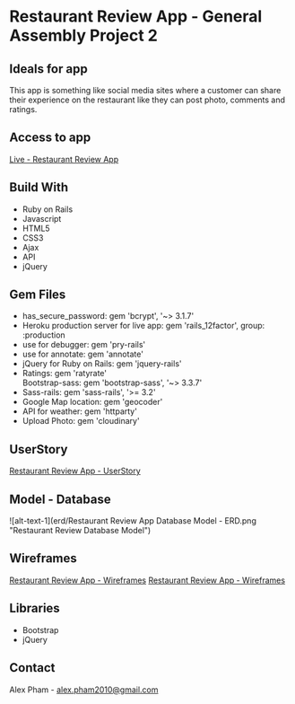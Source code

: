 # Restaurant Review App - General Assembly Project 2

## Ideals for app

This app is something like social media sites where a customer can share their experience on the restaurant like they can post photo, comments and ratings.

## Access to app
[Live - Restaurant Review App](https://alexreviewrestaurant.herokuapp.com/)

## Build With
<ul>
  <li>Ruby on Rails</li>
  <li>Javascript</li>
  <li>HTML5</li>
  <li>CSS3</li>
  <li>Ajax</li>
  <li>API</li>
  <li>jQuery</li>
</ul>

## Gem Files
<ul>
  <li>has_secure_password: gem 'bcrypt', '~> 3.1.7'</li>
  <li>Heroku production server for live app: gem 'rails_12factor', group: :production</li>
  <li>use for debugger: gem 'pry-rails'</li>
  <li>use for annotate: gem 'annotate'</li>
  <li>jQuery for Ruby on Rails: gem 'jquery-rails'</li>
  <li>Ratings: gem 'ratyrate'</li>
  <lil>Bootstrap-sass: gem 'bootstrap-sass', '~> 3.3.7'</li>
  <li>Sass-rails: gem 'sass-rails', '>= 3.2'</li>
  <li>Google Map location: gem 'geocoder'</li>
  <li>API for weather: gem 'httparty'</li>
  <li>Upload Photo: gem 'cloudinary'</li>
</ul>

## UserStory
[Restaurant Review App -  UserStory](https://trello.com/b/9eUKdeqU/restaurant-review-app)

## Model - Database
![alt-text-1](erd/Restaurant Review App Database Model - ERD.png "Restaurant Review Database Model")

## Wireframes
<a target="_blank" href="https://1zs2wj.axshare.com">Restaurant Review App - Wireframes</a>
[Restaurant Review App - Wireframes ](https://1zs2wj.axshare.com)

## Libraries
<ul>
  <li>Bootstrap</li>
  <li>jQuery</li>
</ul>

## Contact
Alex Pham - alex.pham2010@gmail.com
